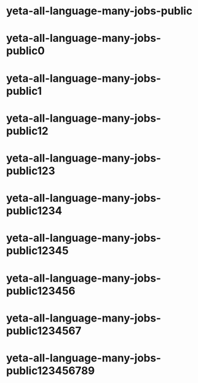 # yeta-all-language-many-jobs-public
# yeta-all-language-many-jobs-public0
# yeta-all-language-many-jobs-public1
# yeta-all-language-many-jobs-public12
# yeta-all-language-many-jobs-public123
# yeta-all-language-many-jobs-public1234
# yeta-all-language-many-jobs-public12345
# yeta-all-language-many-jobs-public123456
# yeta-all-language-many-jobs-public1234567
# yeta-all-language-many-jobs-public123456789

